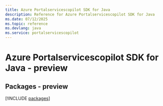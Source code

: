 ```yaml
---
title: Azure Portalservicescopilot SDK for Java
description: Reference for Azure Portalservicescopilot SDK for Java
ms.date: 07/12/2025
ms.topic: reference
ms.devlang: java
ms.service: portalservicescopilot
---
```

# Azure Portalservicescopilot SDK for Java - preview
## Packages - preview
[!INCLUDE [packages](portalservicescopilot-index.md)]